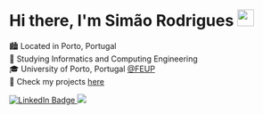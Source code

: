 # **Hi there, I'm Simão Rodrigues** <img src="https://raw.githubusercontent.com/MartinHeinz/MartinHeinz/master/wave.gif" width="30px" height="30px" />

🏙️ Located in Porto, Portugal <br>
📖 Studying Informatics and Computing Engineering <br>
🎓 University of Porto, Portugal [@FEUP](https://sigarra.up.pt/feup/pt/web_page.inicial) <br>
📔 Check my projects [here](https://github.com/qsimaor/projects) <br>

<a href="https://www.linkedin.com/in/sim%C3%A3o-rodrigues-b35a55266/">
  <img src="https://img.shields.io/badge/LinkedIn-0077B5?style=for-the-badge&logo=linkedin&logoColor=white" alt="LinkedIn Badge"/>
</a>

<a href = "mailto:qrodrigues.simao@gmail.com">
  <img src="https://img.shields.io/badge/Gmail-D14836?style=for-the-badge&logo=gmail&logoColor=white" target="_blank"/>
</a>
